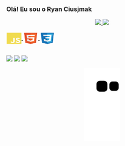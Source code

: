 ### Olá! Eu sou o Ryan Ciusjmak

<div align="center">
  <a href="https://github.com/ryanciusjmak">
  <img height="150em" src="https://github-readme-stats.vercel.app/api?username=ryanciusjmak&show_icons=true&theme=synthwave&include_all_commits=true&count_private=true"/>
   <img height="150em" src="https://github-readme-stats.vercel.app/api/top-langs/?username=ryanciusjmak&theme=synthwave&hide_border=false&&layout=compact"/>
</div>
<div style="display: inline_block"><br>
  <img align="center" alt="Rafa-Js" height="30" width="40" src="https://raw.githubusercontent.com/devicons/devicon/master/icons/javascript/javascript-plain.svg">
  <img align="center" alt="Rafa-HTML" height="30" width="40" src="https://raw.githubusercontent.com/devicons/devicon/master/icons/html5/html5-original.svg">
  <img align="center" alt="Rafa-CSS" height="30" width="40" src="https://raw.githubusercontent.com/devicons/devicon/master/icons/css3/css3-original.svg">
</div>
  
  ##
  
<div> 
  <a href="https://instagram.com/ciusjmak_jj" target="_blank"><img src="https://img.shields.io/badge/-Instagram-%23E4405F?style=for-the-badge&logo=instagram&logoColor=white" target="_blank"></a>
 	<a href="https://www.twitch.tv/jeyjey_sx" target="_blank"><img src="https://img.shields.io/badge/Twitch-9146FF?style=for-the-badge&logo=twitch&logoColor=white" target="_blank"></a>
 <a href="https://discord.gg/3NBcA6QwgZ" target="_blank"><img src="https://img.shields.io/badge/Discord-7289DA?style=for-the-badge&logo=discord&logoColor=white" target="_blank"></a>
</div>
  
  <div align="center">

  ![snake gif](https://github.com/Formandodev/Formandodev/blob/output/github-contribution-grid-snake.svg)
  
</div>
